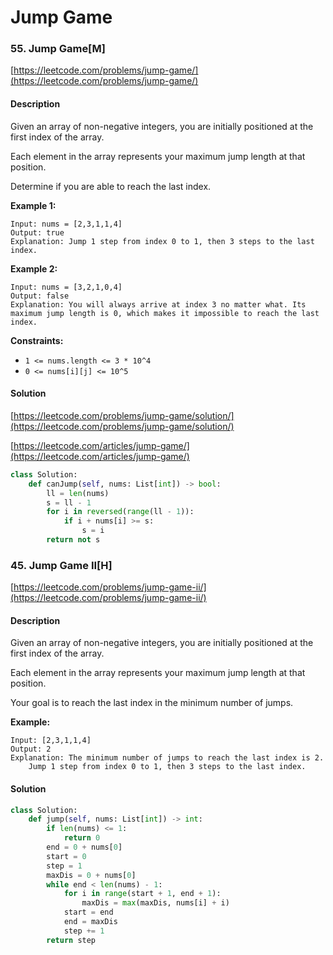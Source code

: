 # Jump Game



### 55. Jump Game\[M\]

[https://leetcode.com/problems/jump-game/](https://leetcode.com/problems/jump-game/)

#### Description

Given an array of non-negative integers, you are initially positioned at the first index of the array.

Each element in the array represents your maximum jump length at that position.

Determine if you are able to reach the last index.

**Example 1:**

```text
Input: nums = [2,3,1,1,4]
Output: true
Explanation: Jump 1 step from index 0 to 1, then 3 steps to the last index.
```

**Example 2:**

```text
Input: nums = [3,2,1,0,4]
Output: false
Explanation: You will always arrive at index 3 no matter what. Its maximum jump length is 0, which makes it impossible to reach the last index.
```

**Constraints:**

* `1 <= nums.length <= 3 * 10^4`
* `0 <= nums[i][j] <= 10^5`

#### Solution

[https://leetcode.com/problems/jump-game/solution/](https://leetcode.com/problems/jump-game/solution/)

[https://leetcode.com/articles/jump-game/](https://leetcode.com/articles/jump-game/)

```python
class Solution:
    def canJump(self, nums: List[int]) -> bool:
        ll = len(nums)
        s = ll - 1
        for i in reversed(range(ll - 1)):
            if i + nums[i] >= s:
                s = i
        return not s
```

### 45. Jump Game II\[H\]

[https://leetcode.com/problems/jump-game-ii/](https://leetcode.com/problems/jump-game-ii/)

#### Description

Given an array of non-negative integers, you are initially positioned at the first index of the array.

Each element in the array represents your maximum jump length at that position.

Your goal is to reach the last index in the minimum number of jumps.

**Example:**

```text
Input: [2,3,1,1,4]
Output: 2
Explanation: The minimum number of jumps to reach the last index is 2.
    Jump 1 step from index 0 to 1, then 3 steps to the last index.
```

#### Solution

```python
class Solution:
    def jump(self, nums: List[int]) -> int:
        if len(nums) <= 1:
            return 0
        end = 0 + nums[0]
        start = 0
        step = 1
        maxDis = 0 + nums[0]
        while end < len(nums) - 1:
            for i in range(start + 1, end + 1):
                maxDis = max(maxDis, nums[i] + i)
            start = end
            end = maxDis
            step += 1
        return step
```


